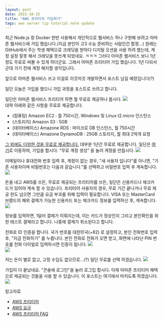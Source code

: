 ```yaml
---
layout: post
date: 2015-10-25
title: "AWS 프리티어 가입하기"
tags: aws server tip tutorial note update
---
```


최근 Node.js 랑 Docker 한번 사용해서 개인적으로 웹서비스 하나 구현해 보려고 아마존 웹서비스에 가입 했습니다.(지금 본인이 고3 수능 준비하는 사람인건 함정...) 원래는 GitHub에서 주는 학생 해택으로 크레딧을 받아다 디지털 오션을 사용 하려 했는데, 계정 설정 잘못 해서 크레딧을 못쓰계 되었네요. ㅋㅋㅋ 그러다 아마존 웹서비스 보니 1년정도 무료로 써볼 수 있게 하더군요. 그래서 아마존 프리티어 가입 했습니다. 1년 다되서 군대 가기 전에 계정 해지할 생각입니다. 

앞으로 아마존 웹서비스 쓰고 이걸로 이것저것 개발하면서 포스트 남길 예정입니다(?)

일단 오늘은 가입을 했으니 가입 과정을 포스트로 쓰려고 합니다.

일단은 아마존 웹서비스 프리티어 하면 뭘 무료로 제공하나 봅시다.
<img src="/blogimgs/aws1.png"><br>
대략 아래와 같은 사항을 무료로 제공합니다.

 - (컴퓨팅) Amazon EC2 : 월 750시간, Windows 및 Linux t2.micro 인스턴스
 - (스토리지) Amazon S3 : 5GB
 - (데이터베이스) Amazone RDS : 마이크로 DB 인스턴스, 월 750시간
 - (데이터베이스) Amazone DynamoDB : 25GB 스토리지, 월 최대 2억개 요청

 [그 외에도 다양한 것을 무료로 제공합니다.](https://aws.amazon.com/ko/free/) 대부분 1년간 무료로 제공합니다.
 일단은  [여기](https://aws.amazon.com/ko/free/)로 이동하여, 가입을 합시다. "무료 계정 생성" 을 눌러 계정을 만듭시다.
 <img src="/blogimgs/aws1.png"><br>

이메일이나 휴대전화 번호 입력 후, 계정이 없는 경우, "새 사용자 입니다"를 아니면, "기존 사용자이며 비밀번호는 다음과 같습니다."를 선택하고 비밀번호 입력 후 계속합니다.
<img src="/blogimgs/aws2.png"><br>

돈을 내고 AWS를 쓰든, 무료로 제공되는 프리티어를 쓰든, 일단은 신용카드나 체크카드가 있어야 계속 할 수 있습니다.
프리터어 사용자의 경우, 무료 기간 끝나거나 무료 제공 한도 넘으면 그만큼 요금 부과를 위해 입력이 필요합니다.
VISA 또는 MasterCard 브랟드의 해외 결제가 가능한 신용카드 또는 체크카드 정보를 입력하신 후, 계속합니다.
<img src="/blogimgs/aws3.png"><br>

정보를 입력하면, 1달러 결제가 이뤄지는데, 이는 카드가 정상인지 그리고 본인확인을 위한 테스트 결제라고 합니다.
나중에 결제가 취소된다고 합니다.

전화로 ID 인증을 합니다. 국가 번호를 대한민국(+82) 로 설정하고, 본인 전화번호 입력 후, "지금 전화하기" 를 누릅니다.
본인 전화로 전화가 오면 받고, 화면에 나타난 PIN 번호를 전화 다이얼로 입력하시면 인증이 됩니다.
<img src="/blogimgs/aws4.png"><br>
<img src="/blogimgs/aws5.png"><br>

저는 돈이 별로 없고, 고정 수입도 없으므로...(?) 일단 무료를 선택 하겠습니다.
<img src="/blogimgs/aws6.png"><br>

가입이 다 끝났네요. "콘솔에 로그인"을 눌러 로그입 합시다. 이제 아마존 프리티어 해택으로 제공되는 것들을 사용 할 수 있습니다. 이 포스트는 여기에서 마치도록 하겠습니다.
<img src="/blogimgs/aws7.png"><br>

참고자료

 - [AWS 프리티어](https://aws.amazon.com/ko/free/)
 - [AWS 요금](https://aws.amazon.com/ko/pricing/?nc2=h_ql)
 - [AWS 프리티어 FAQ](https://aws.amazon.com/ko/free/faqs/)
